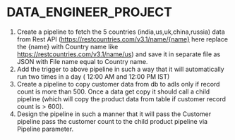 # DATA_ENGINEER_PROJECT

1. Create a pipeline to fetch the 5 countries (india,us,uk,china,russia) data from Rest API (https://restcountries.com/v3.1/name/{name} here replace the {name} with Country name like https://restcountries.com/v3.1/name/us) and save it in separate file as JSON with File name equal to Country name.
 2. Add the trigger to above pipeline in such a way that it will automatically run two times in a day ( 12:00 AM and 12:00 PM IST) 
3. Create a pipeline to copy customer data from db to adls only if record count is more than 500. Once a data get copy it should call a child pipeline (which will copy the product data from table if customer record count is > 600). 
4. Design the pipeline in such a manner that it will pass the Customer pipeline pass the customer count to the child product pipeline via Pipeline parameter.
